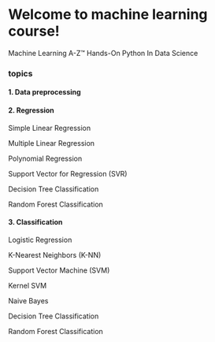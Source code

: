 # Welcome to machine learning course!
Machine Learning A-Z™ Hands-On Python In Data Science

### topics
#### 1. Data preprocessing

#### 2. Regression
Simple Linear Regression

Multiple Linear Regression

Polynomial Regression

Support Vector for Regression (SVR)

Decision Tree Classification

Random Forest Classification

#### 3. Classification
Logistic Regression

K-Nearest Neighbors (K-NN)

Support Vector Machine (SVM)

Kernel SVM

Naive Bayes

Decision Tree Classification

Random Forest Classification
